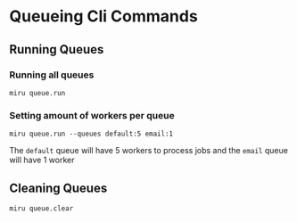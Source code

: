 # Queueing Cli Commands

## Running Queues

### Running all queues

```shell
miru queue.run 
```

### Setting amount of workers per queue

```shell
miru queue.run --queues default:5 email:1
```

The `default` queue will have 5 workers to process jobs and the `email` queue will have 1 worker

## Cleaning Queues

```shell
miru queue.clear
```
